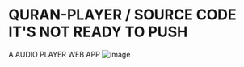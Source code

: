 # QURAN-PLAYER             /     SOURCE CODE IT'S NOT READY TO PUSH
A AUDIO PLAYER WEB APP
![image](https://user-images.githubusercontent.com/100720880/187590143-8aeb9b51-bc4b-417a-bcc7-a583f904f82a.png)
